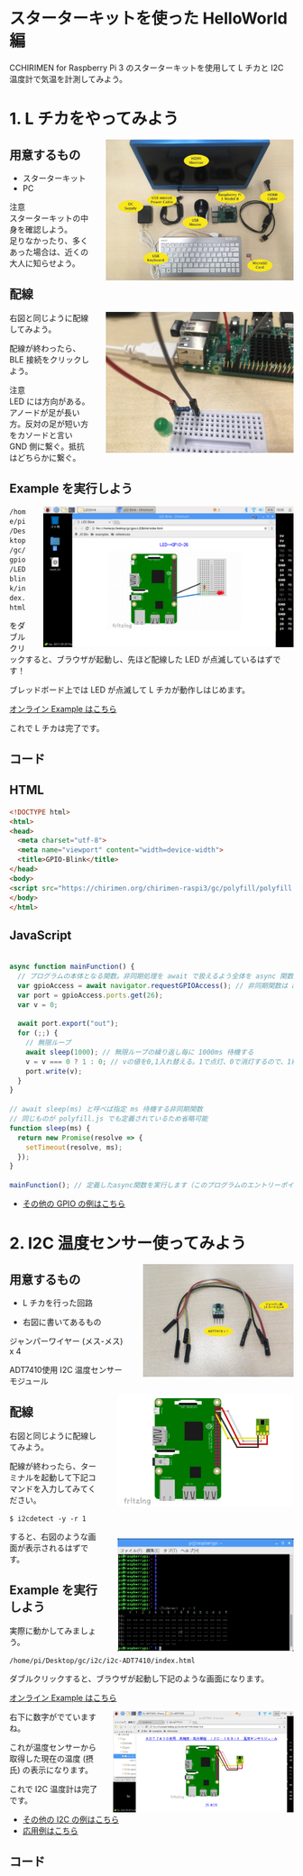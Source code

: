 
# スターターキットを使った HelloWorld 編

CCHIRIMEN for Raspberry Pi 3 のスターターキットを使用して L チカと I2C 温度計で気温を計測してみよう。

<div style="page-break-before:always"></div>

# 1. L チカをやってみよう
<p>
  <a href="imgs/section0/Raspi3.jpg">
    <img src="imgs/section0/Raspi3.jpg" alt="Hardware" height="250" style = "float:right;padding-left:2em;">
  </a>

## 用意するもの

* スターターキット<br>
* PC

注意<br>
スターターキットの中身を確認しよう。<br>
足りなかったり、多くあった場合は、近くの大人に知らせよう。

## 配線

<p>
  <a href="imgs/section0/h.jpg">
    <img src="imgs/section0/h.jpg" alt="Browser"  height="250" style="float:right;padding-left:2em;">
  </a>

右図と同じように配線してみよう。

配線が終わったら、BLE 接続をクリックしよう。

注意<br>
LED には方向がある。アノードが足が長い方。反対の足が短い方をカソードと言い GND 側に繋ぐ。抵抗はどちらかに繋ぐ。
</p>

## Example を実行しよう

<p>
  <a href="imgs/section0/browser.png">
    <img src="imgs/section0/browser.png" alt="Browser" height="250" style="float:right;padding-left:2em;">
  </a>

`/home/pi/Desktop/gc/gpio/LEDblink/index.html`

をダブルクリックすると、ブラウザが起動し、先ほど配線した LED が点滅しているはずです！

ブレッドボード上では LED が点滅して L チカが動作しはじめます。

[オンライン Example はこちら](https://r.chirimen.org/gpio-blink)

これで L チカは完了です。

</p>

<!--
<div style="page-break-before:always"></div>
-->

## コード

## HTML
```html
<!DOCTYPE html>
<html>
<head>
  <meta charset="utf-8">
  <meta name="viewport" content="width=device-width">
  <title>GPIO-Blink</title>
</head>
<body>
<script src="https://chirimen.org/chirimen-raspi3/gc/polyfill/polyfill.js"></script>
</body>
</html>
```

## JavaScript
```javascript

async function mainFunction() {
  // プログラムの本体となる関数。非同期処理を await で扱えるよう全体を async 関数で包みます
  var gpioAccess = await navigator.requestGPIOAccess(); // 非同期関数は await を付けて呼び出す
  var port = gpioAccess.ports.get(26);
  var v = 0;

  await port.export("out");
  for (;;) {
    // 無限ループ
    await sleep(1000); // 無限ループの繰り返し毎に 1000ms 待機する
    v = v === 0 ? 1 : 0; // vの値を0,1入れ替える。1で点灯、0で消灯するので、1秒間隔でLEDがON OFFする
    port.write(v);
  }
}

// await sleep(ms) と呼べば指定 ms 待機する非同期関数
// 同じものが polyfill.js でも定義されているため省略可能
function sleep(ms) {
  return new Promise(resolve => {
    setTimeout(resolve, ms);
  });
}

mainFunction(); // 定義したasync関数を実行します（このプログラムのエントリーポイント）
```

* [その他の GPIO の例はこちら](http://chirimen.org/chirimen-raspi3/gc/top/examples/#gpioExamples)

<div style="page-break-before:always"></div>

# 2. I2C 温度センサー使ってみよう

<p>
  <a href="imgs/section2/parts.jpg">
    <img src="imgs/section2/parts.jpg" alt="Browser" height="200" style="float:right;padding-left:2em;">
  </a>
  
## 用意するもの

* L チカを行った回路

* 右図に書いてあるもの

ジャンパーワイヤー (メス-メス) x 4

ADT7410使用 I2C 温度センサーモジュール

</p>

<p>
  <a href="imgs/section2/schematic.png">
    <img src="imgs/section2/schematic.png" alt="Browser" height="200" style="float:right;padding-left:2em;">
  </a>
  
## 配線

右図と同じように配線してみよう。

配線が終わったら、ターミナルを起動して下記コマンドを入力してみてください。

` $ i2cdetect -y -r 1 `

 <a href="imgs/section2/ADT7410.png">
  <img src="imgs/section2/ADT7410.png" alt="Browser" height="200" style="float:right;padding-left:2em;padding-top:1em;">
 </a>
 
すると、右図のような画面が表示されるはずです。

</p>
  
## Example を実行しよう
<p>
  
実際に動かしてみましょう。

`/home/pi/Desktop/gc/i2c/i2c-ADT7410/index.html`

ダブルクリックすると、ブラウザが起動し下記のような画面になります。

[オンライン Example はこちら](https://r.chirimen.org/i2c-adt7410)

 
<a href="imgs/section2/browser.png">
  <img src="imgs/section2/browser.png" alt="Browser" height="180" style="float:right;padding-left:2em;">
</a>

右下に数字がでていますね。

これが温度センサーから取得した現在の温度 (摂氏) の表示になります。

これで I2C 温度計は完了です。

</p>

* [その他の I2C の例はこちら](http://chirimen.org/chirimen-raspi3/gc/top/examples/#i2cExamples)
* [応用例はこちら](http://chirimen.org/chirimen-raspi3/gc/top/examples/#advanced)

## コード



<!--
<div style="page-break-before:always"></div>
-->
